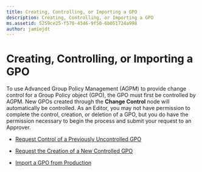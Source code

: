 ```yaml
---
title: Creating, Controlling, or Importing a GPO
description: Creating, Controlling, or Importing a GPO
ms.assetid: 5259ce25-f570-4346-9f50-6b051724a998
author: jamiejdt
---
```


# Creating, Controlling, or Importing a GPO


To use Advanced Group Policy Management (AGPM) to provide change control for a Group Policy object (GPO), the GPO must first be controlled by AGPM. New GPOs created through the **Change Control** node will automatically be controlled. As an Editor, you may not have permission to complete the control, creation, or deletion of a GPO, but you do have the permission necessary to begin the process and submit your request to an Approver.

-   [Request Control of a Previously Uncontrolled GPO](request-control-of-a-previously-uncontrolled-gpo.md)

-   [Request the Creation of a New Controlled GPO](request-the-creation-of-a-new-controlled-gpo.md)

-   [Import a GPO from Production](import-a-gpo-from-production-editor.md)

 

 





